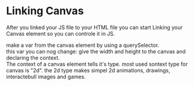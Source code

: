 # Linking Canvas

After you linked your JS file to your HTML file you can start Linking your Canvas element so you can controle it in JS.

make a var from the canvas element by using a querySelector.<br>
this var you can nog change: give the width and height to the canvas and declaring the context. <br>
The context of a canvas element tells it's type. most used sontext type for canvas is "2d". the 2d type makes simpel 2d animations, drawings, interactebull images and games.
